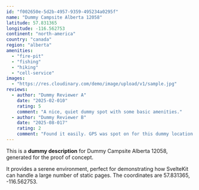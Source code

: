 ```yaml
---
id: "f002650e-5d2b-4957-9359-495234a0295f"
name: "Dummy Campsite Alberta 12058"
latitude: 57.831365
longitude: -116.562753
continent: "north-america"
country: "canada"
region: "alberta"
amenities:
  - "fire-pit"
  - "fishing"
  - "hiking"
  - "cell-service"
images:
  - "https://res.cloudinary.com/demo/image/upload/v1/sample.jpg"
reviews:
  - author: "Dummy Reviewer A"
    date: "2025-02-010"
    rating: 5
    comment: "A nice, quiet dummy spot with some basic amenities."
  - author: "Dummy Reviewer B"
    date: "2025-08-017"
    rating: 2
    comment: "Found it easily. GPS was spot on for this dummy location."
---
```


This is a **dummy description** for Dummy Campsite Alberta 12058, generated for the proof of concept.

It provides a serene environment, perfect for demonstrating how SvelteKit can handle a large number of static pages. The coordinates are 57.831365, -116.562753.
